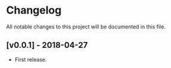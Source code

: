 # Changelog

All notable changes to this project will be documented in this file.

## [v0.0.1] - 2018-04-27

- First release.
